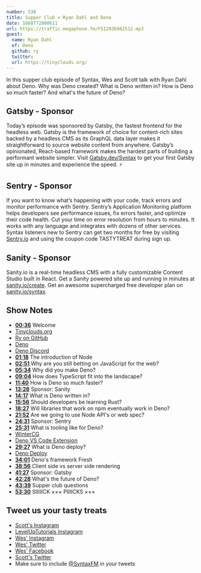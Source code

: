 ```yaml
---
number: 538
title: Supper Club × Ryan Dahl and Deno
date: 1668772800611
url: https://traffic.megaphone.fm/FSI2936982512.mp3
guest:
  name: Ryan Dahl
  of: Deno
  github: ry
  twitter:
  url: https://tinyclouds.org/
---
```


In this supper club episode of Syntax, Wes and Scott talk with Ryan Dahl about Deno. Why was Deno created? What is Deno written in? How is Deno so much faster? And what's the future of Deno?

## Gatsby - Sponsor

Today’s episode was sponsored by Gatsby, the fastest frontend for the headless web. Gatsby is the framework of choice for content-rich sites backed by a headless CMS as its GraphQL data layer makes it straightforward to source website content from anywhere. Gatsby’s opinionated, React-based framework makes the hardest parts of building a performant website simpler. Visit [Gatsby.dev/Syntax](https://gatsby.dev/Syntax) to get your first Gatsby site up in minutes and experience the speed. ⚡️

## Sentry - Sponsor

If you want to know what’s happening with your code, track errors and monitor performance with Sentry. Sentry’s Application Monitoring platform helps developers see performance issues, fix errors faster, and optimize their code health. Cut your time on error resolution from hours to minutes. It works with any language and integrates with dozens of other services. Syntax listeners new to Sentry can get two months for free by visiting [Sentry.io](https://sentry.io) and using the coupon code TASTYTREAT during sign up.

## Sanity - Sponsor

Sanity.io is a real-time headless CMS with a fully customizable Content Studio built in React. Get a Sanity powered site up and running in minutes at [sanity.io/create](https://www.sanity.io/create). Get an awesome supercharged free developer plan on [sanity.io/syntax](https://www.sanity.io/syntax).

## Show Notes

- **[00:36](#t=00:36)** Welcome
- [Tinyclouds.org](https://tinyclouds.org)
- [Ry on GitHub](https://github.com/ry)
- [Deno](https://deno.land)
- [Deno Discord](https://discord.com/invite/deno)
- **[01:18](#t=01:18)** The introduction of Node
- **[02:51](#t=02:51)** Why are you still betting on JavaScript for the web?
- **[05:34](#t=05:34)** Why did you make Deno?
- **[09:04](#t=09:04)** How does TypeScript fit into the landscape?
- **[11:40](#t=11:40)** How is Deno so much faster?
- **[13:28](#t=13:28)** Sponsor: Sanity
- **[14:17](#t=14:17)** What is Deno written in?
- **[15:56](#t=15:56)** Should developers be learning Rust?
- **[18:27](#t=18:27)** Will libraries that work on npm eventually work in Deno?
- **[21:52](#t=21:52)** Are we going to use Node API's or web spec?
- **[24:31](#t=24:31)** Sponsor: Sentry
- **[25:31](#t=25:31)** What is tooling like for Deno?
- [WinterCG](https://wintercg.org/)
- [Deno VS Code Extension](https://marketplace.visualstudio.com/items?itemName=denoland.vscode-deno)
- **[29:27](#t=29:27)** What is Deno deploy?
- [Deno Deploy](https://deno.com/deploy)
- **[34:01](#t=34:01)** Deno's framework Fresh
- **[38:56](#t=38:56)** Client side vs server side rendering
- **[41:27](#t=41:27)** Sponsor: Gatsby
- **[42:28](#t=42:28)** What's the future of Deno?
- **[43:39](#t=43:39)** Supper club questions
- **[53:30](#t=53:30)** SIIIIICK ××× PIIIICKS ×××

## Tweet us your tasty treats

- [Scott's Instagram](https://www.instagram.com/stolinski/)
- [LevelUpTutorials Instagram](https://www.instagram.com/LevelUpTutorials/)
- [Wes' Instagram](https://www.instagram.com/wesbos/)
- [Wes' Twitter](https://twitter.com/wesbos)
- [Wes' Facebook](https://www.facebook.com/wesbos.developer)
- [Scott's Twitter](https://twitter.com/stolinski)
- Make sure to include [@SyntaxFM](https://twitter.com/SyntaxFM) in your tweets
